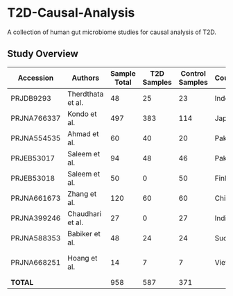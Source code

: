 # T2D-Causal-Analysis
A collection of human gut microbiome studies for causal analysis of T2D.

## Study Overview
| Accession   | Authors           | Sample  Total | T2D  Samples | Control  Samples | Country/region | Instrument          | Strategy | Layout | Region | GHGMP |
|-------------|-------------------|---------------|--------------|------------------|----------------|---------------------|----------|--------|--------|-------|
| PRJDB9293   | Therdthata et al. |            48 |           25 |               23 | Indonesia      | Illumina MiSeq      | PCR      | Paired | V3-V4  | Yes   |
| PRJNA766337 | Kondo et al.      |           497 |          383 |              114 | Japan          | Illumina MiSeq      | PCR      | Paired | V3-V4  | Yes   |
| PRJNA554535 | Ahmad et al.      |            60 |           40 |               20 | Pakistan       | Illumina MiSeq      | PCR      | Single | V3-V4  | Yes   |
| PRJEB53017  | Saleem et al.     |            94 |           48 |               46 | Pakistan       | Illumina MiSeq      | PCR      | Paired | V3-V4  | Yes   |
| PRJEB53018  | Saleem et al.     |            50 |            0 |               50 | Finland        | Illumina MiSeq      | PCR      | Paired | V3-V4  | ❌ No    |
| PRJNA661673 | Zhang et al.      |           120 |           60 |               60 | China          | Illumina MiSeq      | PCR      | Paired | V3-V4  | ❌ No    |
| PRJNA399246 | Chaudhari et al.  |            27 |            0 |               27 | India          | Illumina MiSeq      | PCR      | Paired | V3-V4  | ❌ No    |
| PRJNA588353 | Babiker et al.    |            48 |           24 |               24 | Sudan          | Ion Torrent S5 XL   | PCR      | Single | V3-V4  | Yes   |
| PRJNA668251 | Hoang et al.      |            14 |            7 |                7 | Vietnam        | Illumina HiSeq 2500 | PCR      | Paired | V3-V4  | Yes   |
| **TOTAL**       |                   |           958 |          587 |              371 |                |                     |          |        |        |       |
